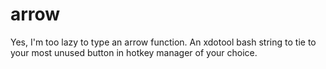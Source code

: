 # arrow
Yes, I'm too lazy to type an arrow function.
An xdotool bash string to tie to your most unused button in hotkey manager of your choice.
